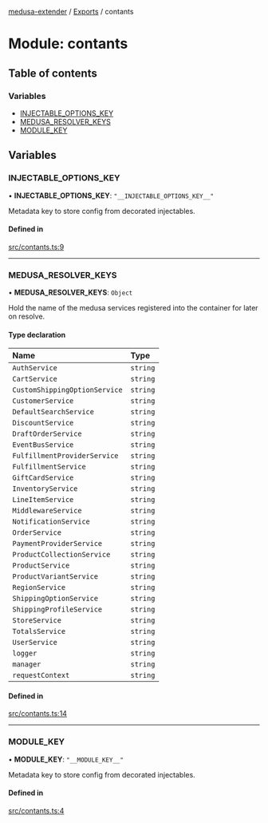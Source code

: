 [medusa-extender](../README.md) / [Exports](../modules.md) / contants

# Module: contants

## Table of contents

### Variables

- [INJECTABLE\_OPTIONS\_KEY](contants.md#injectable_options_key)
- [MEDUSA\_RESOLVER\_KEYS](contants.md#medusa_resolver_keys)
- [MODULE\_KEY](contants.md#module_key)

## Variables

### INJECTABLE\_OPTIONS\_KEY

• **INJECTABLE\_OPTIONS\_KEY**: ``"__INJECTABLE_OPTIONS_KEY__"``

Metadata key to store config from decorated injectables.

#### Defined in

[src/contants.ts:9](https://github.com/adrien2p/medusa-extender/blob/bedfabe/src/contants.ts#L9)

___

### MEDUSA\_RESOLVER\_KEYS

• **MEDUSA\_RESOLVER\_KEYS**: `Object`

Hold the name of the medusa services registered into the container for later on resolve.

#### Type declaration

| Name | Type |
| :------ | :------ |
| `AuthService` | `string` |
| `CartService` | `string` |
| `CustomShippingOptionService` | `string` |
| `CustomerService` | `string` |
| `DefaultSearchService` | `string` |
| `DiscountService` | `string` |
| `DraftOrderService` | `string` |
| `EventBusService` | `string` |
| `FulfillmentProviderService` | `string` |
| `FulfillmentService` | `string` |
| `GiftCardService` | `string` |
| `InventoryService` | `string` |
| `LineItemService` | `string` |
| `MiddlewareService` | `string` |
| `NotificationService` | `string` |
| `OrderService` | `string` |
| `PaymentProviderService` | `string` |
| `ProductCollectionService` | `string` |
| `ProductService` | `string` |
| `ProductVariantService` | `string` |
| `RegionService` | `string` |
| `ShippingOptionService` | `string` |
| `ShippingProfileService` | `string` |
| `StoreService` | `string` |
| `TotalsService` | `string` |
| `UserService` | `string` |
| `logger` | `string` |
| `manager` | `string` |
| `requestContext` | `string` |

#### Defined in

[src/contants.ts:14](https://github.com/adrien2p/medusa-extender/blob/bedfabe/src/contants.ts#L14)

___

### MODULE\_KEY

• **MODULE\_KEY**: ``"__MODULE_KEY__"``

Metadata key to store config from decorated injectables.

#### Defined in

[src/contants.ts:4](https://github.com/adrien2p/medusa-extender/blob/bedfabe/src/contants.ts#L4)
